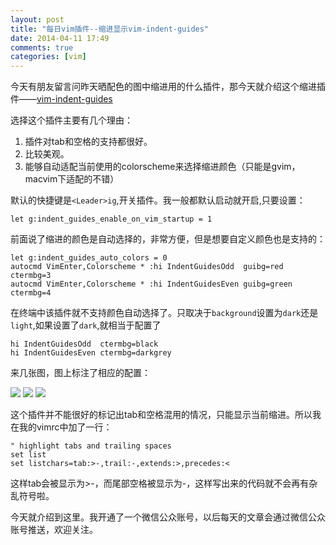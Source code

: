 ```yaml
---
layout: post
title: "每日vim插件--缩进显示vim-indent-guides"
date: 2014-04-11 17:49
comments: true
categories: [vim]
---
```

今天有朋友留言问昨天晒配色的图中缩进用的什么插件，那今天就介绍这个缩进插件——[vim-indent-guides](https://github.com/nathanaelkane/vim-indent-guides)

选择这个插件主要有几个理由：

1. 插件对tab和空格的支持都很好。
2. 比较美观。
3. 能够自动适配当前使用的colorscheme来选择缩进颜色（只能是gvim，macvim下适配的不错）

<!--more-->
默认的快捷键是`<Leader>ig`,开关插件。我一般都默认启动就开启,只要设置：

```vim
let g:indent_guides_enable_on_vim_startup = 1
```

前面说了缩进的颜色是自动选择的，非常方便，但是想要自定义颜色也是支持的：

```vim
let g:indent_guides_auto_colors = 0
autocmd VimEnter,Colorscheme * :hi IndentGuidesOdd  guibg=red   ctermbg=3
autocmd VimEnter,Colorscheme * :hi IndentGuidesEven guibg=green ctermbg=4
```

在终端中该插件就不支持颜色自动选择了。只取决于`background`设置为`dark`还是`light`,如果设置了`dark`,就相当于配置了

```vim
hi IndentGuidesOdd  ctermbg=black
hi IndentGuidesEven ctermbg=darkgrey
```
来几张图，图上标注了相应的配置：

![](http://ww4.sinaimg.cn/large/69d56e38gw1efbth8m9aij20cg0cgta5.jpg)
![](http://ww2.sinaimg.cn/large/69d56e38gw1efbtngrerjj20cg0cg3zt.jpg)
![](http://ww2.sinaimg.cn/large/69d56e38gw1efbtqa6k47j20cg0cgjsq.jpg)

这个插件并不能很好的标记出tab和空格混用的情况，只能显示当前缩进。所以我在我的vimrc中加了一行：
```
" highlight tabs and trailing spaces
set list
set listchars=tab:>-,trail:-,extends:>,precedes:<
```
这样tab会被显示为>-，而尾部空格被显示为-，这样写出来的代码就不会再有杂乱符号啦。

今天就介绍到这里。我开通了一个微信公众账号，以后每天的文章会通过微信公众账号推送，欢迎关注。